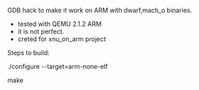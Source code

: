 
GDB hack to make it work on ARM with dwarf,mach_o binaries.

- tested with QEMU 2.1.2 ARM
- it is not perfect.
- creted for xnu_on_arm project

Steps to build:

./configure --target=arm-none-elf

make

